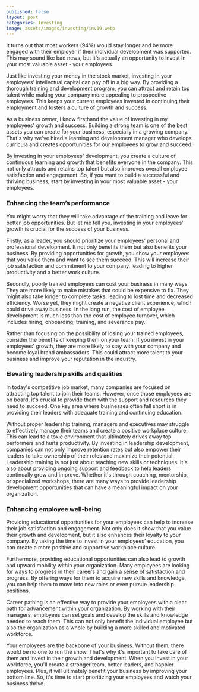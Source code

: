 ```yaml
---
published: false
layout: post
categories: Investing
image: assets/images/investing/inv19.webp
---
```


It turns out that most workers (94%) would stay longer and be more engaged with their employer if their individual development was supported. This may sound like bad news, but it's actually an opportunity to invest in your most valuable asset - your employees.

Just like investing your money in the stock market, investing in your employees' intellectual capital can pay off in a big way. By providing a thorough training and development program, you can attract and retain top talent while making your company more appealing to prospective employees. This keeps your current employees invested in continuing their employment and fosters a culture of growth and success.

As a business owner, I know firsthand the value of investing in my employees' growth and success. Building a strong team is one of the best assets you can create for your business, especially in a growing company. That's why we've hired a learning and development manager who develops curricula and creates opportunities for our employees to grow and succeed.

By investing in your employees' development, you create a culture of continuous learning and growth that benefits everyone in the company. This not only attracts and retains top talent but also improves overall employee satisfaction and engagement. So, if you want to build a successful and thriving business, start by investing in your most valuable asset - your employees.

### Enhancing the team’s performance
You might worry that they will take advantage of the training and leave for better job opportunities. But let me tell you, investing in your employees' growth is crucial for the success of your business.

Firstly, as a leader, you should prioritize your employees' personal and professional development. It not only benefits them but also benefits your business. By providing opportunities for growth, you show your employees that you value them and want to see them succeed. This will increase their job satisfaction and commitment to your company, leading to higher productivity and a better work culture.

Secondly, poorly trained employees can cost your business in many ways. They are more likely to make mistakes that could be expensive to fix. They might also take longer to complete tasks, leading to lost time and decreased efficiency. Worse yet, they might create a negative client experience, which could drive away business. In the long run, the cost of employee development is much less than the cost of employee turnover, which includes hiring, onboarding, training, and severance pay.

Rather than focusing on the possibility of losing your trained employees, consider the benefits of keeping them on your team. If you invest in your employees' growth, they are more likely to stay with your company and become loyal brand ambassadors. This could attract more talent to your business and improve your reputation in the industry.

### Elevating leadership skills and qualities
In today's competitive job market, many companies are focused on attracting top talent to join their teams. However, once those employees are on board, it's crucial to provide them with the support and resources they need to succeed. One key area where businesses often fall short is in providing their leaders with adequate training and continuing education.

Without proper leadership training, managers and executives may struggle to effectively manage their teams and create a positive workplace culture. This can lead to a toxic environment that ultimately drives away top performers and hurts productivity. By investing in leadership development, companies can not only improve retention rates but also empower their leaders to take ownership of their roles and maximize their potential.
Leadership training is not just about teaching new skills or techniques. It's also about providing ongoing support and feedback to help leaders continually grow and improve. Whether it's through coaching, mentorship, or specialized workshops, there are many ways to provide leadership development opportunities that can have a meaningful impact on your organization.

### Enhancing employee well-being
Providing educational opportunities for your employees can help to increase their job satisfaction and engagement. Not only does it show that you value their growth and development, but it also enhances their loyalty to your company. By taking the time to invest in your employees' education, you can create a more positive and supportive workplace culture.

Furthermore, providing educational opportunities can also lead to growth and upward mobility within your organization. Many employees are looking for ways to progress in their careers and gain a sense of satisfaction and progress. By offering ways for them to acquire new skills and knowledge, you can help them to move into new roles or even pursue leadership positions.

Career pathing is an effective way to provide your employees with a clear path for advancement within your organization. By working with their managers, employees can set goals and develop the skills and knowledge needed to reach them. This can not only benefit the individual employee but also the organization as a whole by building a more skilled and motivated workforce.

Your employees are the backbone of your business. Without them, there would be no one to run the show. That's why it's important to take care of them and invest in their growth and development. When you invest in your workforce, you'll create a stronger team, better leaders, and happier employees. Plus, it will ultimately benefit your business by improving your bottom line. So, it's time to start prioritizing your employees and watch your business thrive.


